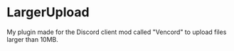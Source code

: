 # LargerUpload
My plugin made for the Discord client mod called "Vencord" to upload files larger than 10MB.
